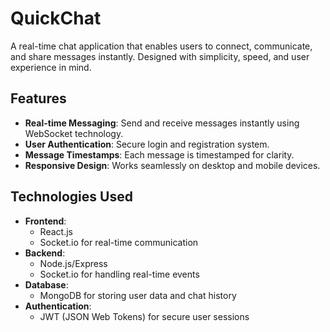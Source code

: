 # QuickChat

A real-time chat application that enables users to connect, communicate, and share messages instantly. Designed with simplicity, speed, and user experience in mind.

## Features

- **Real-time Messaging**: Send and receive messages instantly using WebSocket technology.
- **User Authentication**: Secure login and registration system.
- **Message Timestamps**: Each message is timestamped for clarity.
- **Responsive Design**: Works seamlessly on desktop and mobile devices.

## Technologies Used
- **Frontend**: 
  - React.js
  - Socket.io for real-time communication
- **Backend**:
  - Node.js/Express
  - Socket.io for handling real-time events
- **Database**:
  - MongoDB for storing user data and chat history
- **Authentication**:
  - JWT (JSON Web Tokens) for secure user sessions